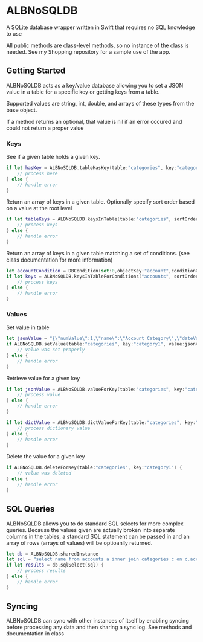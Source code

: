 # ALBNoSQLDB
A SQLite database wrapper written in Swift that requires no SQL knowledge to use

All public methods are class-level methods, so no instance of the class is needed.
See my Shopping repository for a sample use of the app.

## Getting Started ##
ALBNoSQLDB acts as a key/value database allowing you to set a JSON value in a table for a specific key or getting keys from a table.

Supported values are string, int, double, and arrays of these types from the base object.

If a method returns an optional, that value is nil if an error occured and could not return a proper value

### Keys ###

See if a given table holds a given key.
```swift
if let hasKey = ALBNoSQLDB.tableHasKey(table:"categories", key:"category1") {
    // process here
} else {
    // handle error
}
```

Return an array of keys in a given table. Optionally specify sort order based on a value at the root level
```swift
if let tableKeys = ALBNoSQLDB.keysInTable(table:"categories", sortOrder:"name") }
    // process keys
} else {
    // handle error
}
```

Return an array of keys in a given table matching a set of conditions. (see class documentation for more information)
```swift
let accountCondition = DBCondition(set:0,objectKey:"account",conditionOperator:.equal, value:"ACCT1")
if let keys = ALBNoSQLDB.keysInTableForConditions("accounts", sortOrder: nil, conditions: [accountCondition]) {
    // process keys
} else {
    // handle error
}
```



### Values ###
Set value in table
```swift
let jsonValue = "{\"numValue\":1,\"name\":\"Account Category\",\"dateValue\":\"2014-8-19T18:23:42.434-05:00\",\"arrayValue\":[1,2,3,4,5]}"
if ALBNoSQLDB.setValue(table:"categories", key:"category1", value:jsonValue, autoDeleteAfter:nil) {
    // value was set properly
} else {
    // handle error
}
```

Retrieve value for a given key
```swift
if let jsonValue = ALBNoSQLDB.valueForKey(table:"categories", key:"category1") {
    // process value
} else {
    // handle error
}

if let dictValue = ALBNoSQLDB.dictValueForKey(table:"categories", key:"category1") {
    // process dictionary value
} else {
    // handle error
}
```

Delete the value for a given key
```swift
if ALBNoSQLDB.deleteForKey(table:"categories", key:"category1") {
    // value was deleted
} else {
    // handle error
}
```

## SQL Queries ##
ALBNoSQLDB allows you to do standard SQL selects for more complex queries. Because the values given are actually broken into separate columns in the tables, a standard SQL statement can be passed in and an array of rows (arrays of values) will be optioanlly returned.

```swift
let db = ALBNoSQLDB.sharedInstance
let sql = "select name from accounts a inner join categories c on c.accountKey = a.key order by a.name"
if let results = db.sqlSelect(sql) {
    // process results
} else {
    // handle error
}
```

## Syncing ##
ALBNoSQLDB can sync with other instances of itself by enabling syncing before processing any data and then sharing a sync log. See methods and documentation in class


